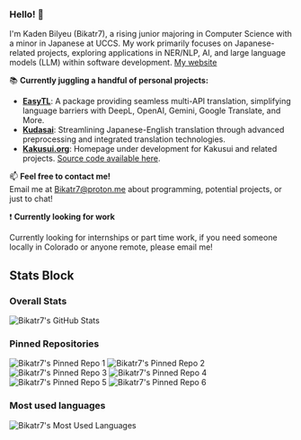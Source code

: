 ### Hello! 👋

I'm Kaden Bilyeu (Bikatr7), a rising junior majoring in Computer Science with a minor in Japanese at UCCS. My work primarily focuses on Japanese-related projects, exploring applications in NER/NLP, AI, and large language models (LLM) within software development. [My website](https://bikatr7.github.io/)

📚 **Currently juggling a handful of personal projects:**

- **[EasyTL](https://github.com/Bikatr7/EasyTL)**: A package providing seamless multi-API translation, simplifying language barriers with DeepL, OpenAI, Gemini, Google Translate, and More.
- **[Kudasai](https://github.com/Bikatr7/Kudasai)**: Streamlining Japanese-English translation through advanced preprocessing and integrated translation technologies.
- **[Kakusui.org](https://kakusui.org)**: Homepage under development for Kakusui and related projects. [Source code available here](https://github.com/Kakusui/kakusui-org).

📫 **Feel free to contact me!**  
Email me at [Bikatr7@proton.me](mailto:Bikatr7@proton.me) about programming, potential projects, or just to chat!

❗ **Currently looking for work**

Currently looking for internships or part time work, if you need someone locally in Colorado or anyone remote, please email me!

## **Stats Block**

### Overall Stats

![Bikatr7's GitHub Stats](https://github-readme-stats.vercel.app/api?username=bikatr7&show_icons=true&theme=highcontrast)

### Pinned Repositories

![Bikatr7's Pinned Repo 1](https://github-readme-stats.vercel.app/api/pin/?username=bikatr7&repo=kudasai&show_owner=True&theme=highcontrast) ![Bikatr7's Pinned Repo 2](https://github-readme-stats.vercel.app/api/pin/?username=bikatr7&repo=easytl&show_owner=True&theme=highcontrast)
![Bikatr7's Pinned Repo 3](https://github-readme-stats.vercel.app/api/pin/?username=bikatr7&repo=kairyou&show_owner=True&theme=highcontrast) ![Bikatr7's Pinned Repo 4](https://github-readme-stats.vercel.app/api/pin/?username=bikatr7&repo=seisen&show_owner=True&theme=highcontrast)
![Bikatr7's Pinned Repo 5](https://github-readme-stats.vercel.app/api/pin/?username=bikatr7&repo=bikatr7.github.io&show_owner=True&theme=highcontrast) ![Bikatr7's Pinned Repo 6](https://github-readme-stats.vercel.app/api/pin/?username=kakusui&repo=kakusui-org&show_owner=True&theme=highcontrast)

### Most used languages

![Bikatr7's Most Used Languages](https://github-readme-stats.vercel.app/api/top-langs/?username=bikatr7&size_weight=0.25&count_weight=0.5&layout=donut&theme=highcontrast&langs_count=8)
